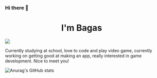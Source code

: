 ### Hi there 👋
<h1 align="center">
 I'm Bagas
</h1>

![](https://komarev.com/ghpvc/?username=Adri-Bagas)

Currently studying at school, love to code and play video game, currently working on getting good at making an app, 
really interested in game development. Nice to meet you! 


<!-- Here are some ideas to get you started:

- 🔭 I’m currently working on ...
- 🌱 I’m currently learning ...
- 👯 I’m looking to collaborate on ...
- 🤔 I’m looking for help with ...
- 💬 Ask me about ...
- 📫 How to reach me: ...
- 😄 Pronouns: ...
- ⚡ Fun fact: ...

-->

![Anurag's GitHub stats](https://github-readme-stats.vercel.app/api?username=Adri-Bagas&show_icons=true&theme=highcontrast)
